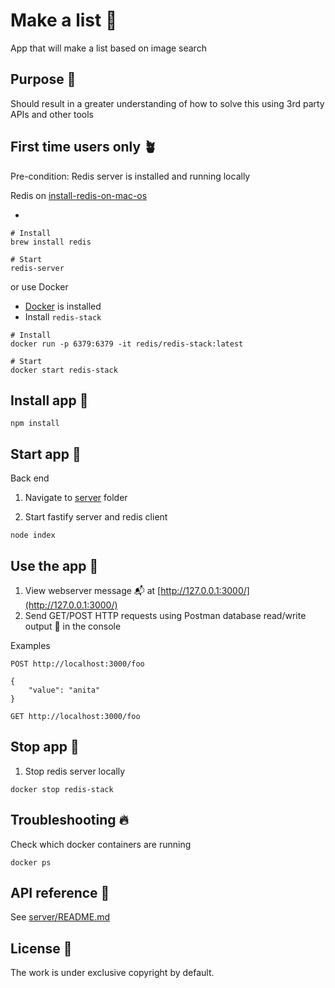 # Make a list 📝

App that will make a list based on image search

## Purpose 💖

Should result in a greater understanding of how to solve this using 3rd party APIs and other tools

## First time users only 🪴

Pre-condition: Redis server is installed and running locally

Redis on [install-redis-on-mac-os](https://redis.io/docs/getting-started/installation/install-redis-on-mac-os/)

-

```
# Install
brew install redis

# Start
redis-server
```

or use Docker

- [Docker](https://docs.docker.com/) is installed
- Install `redis-stack`

```
# Install
docker run -p 6379:6379 -it redis/redis-stack:latest

# Start
docker start redis-stack
```

## Install app 🐣

```
npm install
```

## Start app 🚀

Back end

1. Navigate to [server](./server) folder

2. Start fastify server and redis client

```
node index
```

## Use the app 🚀

1. View webserver message 📬 at [http://127.0.0.1:3000/](http://127.0.0.1:3000/)
2. Send GET/POST HTTP requests using Postman database read/write output 💾 in the console

Examples

```
POST http://localhost:3000/foo

{
    "value": "anita"
}
```

```
GET http://localhost:3000/foo
```

## Stop app 🚀

1. Stop redis server locally

```
docker stop redis-stack
```

## Troubleshooting 🔥

Check which docker containers are running

```
docker ps
```

## API reference 🤖

See [server/README.md](server/README.md)

## License 📝

The work is under exclusive copyright by default.
